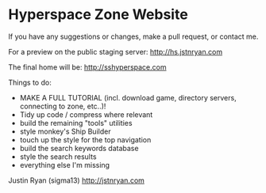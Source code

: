 # Hyperspace Zone Website
If you have any suggestions or changes, make a pull request, or contact me.

For a preview on the public staging server: http://hs.jstnryan.com

The final home will be: http://sshyperspace.com

Things to do:
- MAKE A FULL TUTORIAL (incl. download game, directory servers, connecting to zone, etc..)!
- Tidy up code / compress where relevant
- build the remaining "tools" utilities
- style monkey's Ship Builder
- touch up the style for the top navigation
- build the search keywords database
- style the search results
- everything else I'm missing

Justin Ryan (sigma13)
http://jstnryan.com